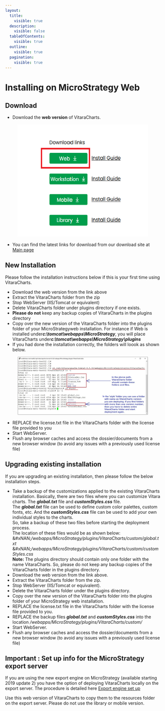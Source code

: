 ```yaml
---
layout:
  title:
    visible: true
  description:
    visible: false
  tableOfContents:
    visible: true
  outline:
    visible: true
  pagination:
    visible: true
---
```


# Installing on MicroStrategy Web

## Download <a href="#download" id="download"></a>

* Download the **web version** of VitaraCharts.

<figure><img src="../.gitbook/assets/web.PNG" alt=""><figcaption></figcaption></figure>

* You can find the latest links for download from our download site at [Main page](https://www.vitaracharts.com/ms-product-downloads)

## New Installation <a href="#new-installation" id="new-installation"></a>

Please follow the installation instructions below if this is your first time using VitaraCharts.

* Download the web version from the link above
* Extract the VitaraCharts folder from the zip
* Stop WebServer (IIS/Tomcat or equivalent)
* Delete VitaraCharts folder under plugins directory if one exists.
* **Please ​do not**​ keep any backup copies of VitaraCharts in the plugins directory
* Copy over the new version of the VitaraCharts folder into the plugins folder of your MicroStrategyweb installation. For instance if Web is installed under &#x200B;_**c:\tomcat\webapps\MicroStrategy**_&#x200B;, you will place VitaraCharts under &#x200B;_**c:\tomcat\webapps\MicroStrategy​\​plugins**_
* If you had done the installation correctly, the folders will loook as shown below.

<figure><img src="../.gitbook/assets/image.png" alt=""><figcaption></figcaption></figure>

* REPLACE the license.txt file in the VitaraCharts folder with the license file provided to you
* Start WebServer.
* Flush any browser caches and access the dossier/documents from a new browser window (to avoid any issues with a previously used license file)

## Upgrading existing installation <a href="#upgrading-existing-installation" id="upgrading-existing-installation"></a>

If you are upgrading an existing installation, then please follow the below installation steps.

* Take a backup of the customizations applied to the existing VitaraCharts installation. Basically, there are two files where you can customize Vitara charts. The _**global.txt**_ file and _**customStyles.css**_ file.\
  The _**global.txt**_ file can be used to define custom color palettes, custom fonts, etc. And the _**customStyles.css**_ file can be used to add your own individual styles to the charts.\
  So, take a backup of these two files before starting the deployment process.\
  The location of these files would be as shown below:\
  &#xNAN;_/webapps/MicroStrategy/plugins/VitaraCharts/custom/global.txt_\
  &#xNAN;_/webapps/MicroStrategy/plugins/VitaraCharts/custom/customStyles.css_\
  **Note:** The plugins directory should contain only one folder with the name VitaraCharts. So, please ​do not​ keep any backup copies of the VitaraCharts folder in the plugins directory.
* Download the web version from the link above.
* Extract the VitaraCharts folder from the zip.
* Stop WebServer (IIS/Tomcat or equivalent).
* Delete the VitaraCharts folder under the plugins directory.
* Copy over the new version of the VitaraCharts folder into the plugins folder of your MicroStrategy web installation.
* REPLACE the license.txt file in the VitaraCharts folder with the license file provided to you.
* REPLACE the backup files _**global.txt**_ and _**customStyles.css**_ into the location _/webapps/MicroStrategy/plugins/VitaraCharts/custom/_
* Start WebServer.
* Flush any browser caches and access the dossier/documents from a new browser window (to avoid any issues with a previously used license file)

## **Important : Set up info for the MicroStrategy export server**

If you are using the new export engine on MicroStrategy (available starting 2019 update 2) you have the option of deploying VitaraCharts locally on the export server. The procedure is detailed here [Export engine set up](https://community.microstrategy.com/s/article/New-Customization-Property-for-the-Export-Engine-Service?language=en_US)

Use this web version of VitaraCharts to copy them to the resources folder on the export server. Please do not use the library or mobile version.
